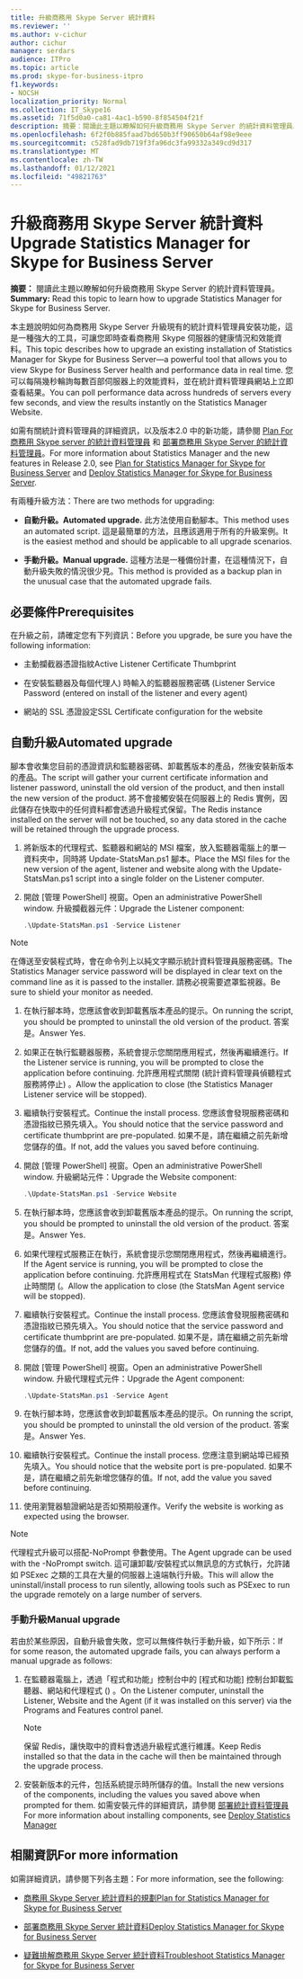 ```yaml
---
title: 升級商務用 Skype Server 統計資料
ms.reviewer: ''
ms.author: v-cichur
author: cichur
manager: serdars
audience: ITPro
ms.topic: article
ms.prod: skype-for-business-itpro
f1.keywords:
- NOCSH
localization_priority: Normal
ms.collection: IT_Skype16
ms.assetid: 71f5d0a0-ca81-4ac1-b590-8f854504f21f
description: 摘要：閱讀此主題以瞭解如何升級商務用 Skype Server 的統計資料管理員。
ms.openlocfilehash: 6f2f0b885faad7bd650b3ff90650b64af98e9eee
ms.sourcegitcommit: c528fad9db719f3fa96dc3fa99332a349cd9d317
ms.translationtype: MT
ms.contentlocale: zh-TW
ms.lasthandoff: 01/12/2021
ms.locfileid: "49821763"
---
```

# <a name="upgrade-statistics-manager-for-skype-for-business-server"></a><span data-ttu-id="dbbaf-103">升級商務用 Skype Server 統計資料</span><span class="sxs-lookup"><span data-stu-id="dbbaf-103">Upgrade Statistics Manager for Skype for Business Server</span></span>
 
<span data-ttu-id="dbbaf-104">**摘要：** 閱讀此主題以瞭解如何升級商務用 Skype Server 的統計資料管理員。</span><span class="sxs-lookup"><span data-stu-id="dbbaf-104">**Summary:** Read this topic to learn how to upgrade Statistics Manager for Skype for Business Server.</span></span>
  
<span data-ttu-id="dbbaf-105">本主題說明如何為商務用 Skype Server 升級現有的統計資料管理員安裝功能，這是一種強大的工具，可讓您即時查看商務用 Skype 伺服器的健康情況和效能資料。</span><span class="sxs-lookup"><span data-stu-id="dbbaf-105">This topic describes how to upgrade an existing installation of Statistics Manager for Skype for Business Server—a powerful tool that allows you to view Skype for Business Server health and performance data in real time.</span></span> <span data-ttu-id="dbbaf-106">您可以每隔幾秒輪詢每數百部伺服器上的效能資料，並在統計資料管理員網站上立即查看結果。</span><span class="sxs-lookup"><span data-stu-id="dbbaf-106">You can poll performance data across hundreds of servers every few seconds, and view the results instantly on the Statistics Manager Website.</span></span> 
  
<span data-ttu-id="dbbaf-107">如需有關統計資料管理員的詳細資訊，以及版本2.0 中的新功能，請參閱 [Plan For 商務用 Skype server 的統計資料管理員](plan.md) 和 [部署商務用 Skype Server 的統計資料管理員](deploy.md)。</span><span class="sxs-lookup"><span data-stu-id="dbbaf-107">For more information about Statistics Manager and the new features in Release 2.0, see [Plan for Statistics Manager for Skype for Business Server](plan.md) and [Deploy Statistics Manager for Skype for Business Server](deploy.md).</span></span>
  
<span data-ttu-id="dbbaf-108">有兩種升級方法：</span><span class="sxs-lookup"><span data-stu-id="dbbaf-108">There are two methods for upgrading:</span></span>
  
- <span data-ttu-id="dbbaf-109">**自動升級。**</span><span class="sxs-lookup"><span data-stu-id="dbbaf-109">**Automated upgrade.**</span></span> <span data-ttu-id="dbbaf-110">此方法使用自動腳本。</span><span class="sxs-lookup"><span data-stu-id="dbbaf-110">This method uses an automated script.</span></span> <span data-ttu-id="dbbaf-111">這是最簡單的方法，且應該適用于所有的升級案例。</span><span class="sxs-lookup"><span data-stu-id="dbbaf-111">It is the easiest method and should be applicable to all upgrade scenarios.</span></span>
    
- <span data-ttu-id="dbbaf-112">**手動升級。**</span><span class="sxs-lookup"><span data-stu-id="dbbaf-112">**Manual upgrade.**</span></span> <span data-ttu-id="dbbaf-113">這種方法是一種備份計畫，在這種情況下，自動升級失敗的情況很少見。</span><span class="sxs-lookup"><span data-stu-id="dbbaf-113">This method is provided as a backup plan in the unusual case that the automated upgrade fails.</span></span>
    
## <a name="prerequisites"></a><span data-ttu-id="dbbaf-114">必要條件</span><span class="sxs-lookup"><span data-stu-id="dbbaf-114">Prerequisites</span></span>

<span data-ttu-id="dbbaf-115">在升級之前，請確定您有下列資訊：</span><span class="sxs-lookup"><span data-stu-id="dbbaf-115">Before you upgrade, be sure you have the following information:</span></span>
  
- <span data-ttu-id="dbbaf-116">主動攔截器憑證指紋</span><span class="sxs-lookup"><span data-stu-id="dbbaf-116">Active Listener Certificate Thumbprint</span></span>
    
- <span data-ttu-id="dbbaf-117">在安裝監聽器及每個代理人) 時輸入的監聽器服務密碼 (</span><span class="sxs-lookup"><span data-stu-id="dbbaf-117">Listener Service Password (entered on install of the listener and every agent)</span></span>
    
- <span data-ttu-id="dbbaf-118">網站的 SSL 憑證設定</span><span class="sxs-lookup"><span data-stu-id="dbbaf-118">SSL Certificate configuration for the website</span></span>
    
## <a name="automated-upgrade"></a><span data-ttu-id="dbbaf-119">自動升級</span><span class="sxs-lookup"><span data-stu-id="dbbaf-119">Automated upgrade</span></span>

<span data-ttu-id="dbbaf-120">腳本會收集您目前的憑證資訊和監聽器密碼、卸載舊版本的產品，然後安裝新版本的產品。</span><span class="sxs-lookup"><span data-stu-id="dbbaf-120">The script will gather your current certificate information and listener password, uninstall the old version of the product, and then install the new version of the product.</span></span> <span data-ttu-id="dbbaf-121">將不會接觸安裝在伺服器上的 Redis 實例，因此儲存在快取中的任何資料都會透過升級程式保留。</span><span class="sxs-lookup"><span data-stu-id="dbbaf-121">The Redis instance installed on the server will not be touched, so any data stored in the cache will be retained through the upgrade process.</span></span>
  
1. <span data-ttu-id="dbbaf-122">將新版本的代理程式、監聽器和網站的 MSI 檔案，放入監聽器電腦上的單一資料夾中，同時將 Update-StatsMan.ps1 腳本。</span><span class="sxs-lookup"><span data-stu-id="dbbaf-122">Place the MSI files for the new version of the agent, listener and website along with the Update-StatsMan.ps1 script into a single folder on the Listener computer.</span></span>
    
2. <span data-ttu-id="dbbaf-123">開啟 [管理 PowerShell] 視窗。</span><span class="sxs-lookup"><span data-stu-id="dbbaf-123">Open an administrative PowerShell window.</span></span> <span data-ttu-id="dbbaf-124">升級攔截器元件：</span><span class="sxs-lookup"><span data-stu-id="dbbaf-124">Upgrade the Listener component:</span></span>
    
   ```PowerShell
   .\Update-StatsMan.ps1 -Service Listener
   ```

> [!NOTE]
> <span data-ttu-id="dbbaf-125">在傳送至安裝程式時，會在命令列上以純文字顯示統計資料管理員服務密碼。</span><span class="sxs-lookup"><span data-stu-id="dbbaf-125">The Statistics Manager service password will be displayed in clear text on the command line as it is passed to the installer.</span></span> <span data-ttu-id="dbbaf-126">請務必視需要遮罩監視器。</span><span class="sxs-lookup"><span data-stu-id="dbbaf-126">Be sure to shield your monitor as needed.</span></span> 
  
1. <span data-ttu-id="dbbaf-127">在執行腳本時，您應該會收到卸載舊版本產品的提示。</span><span class="sxs-lookup"><span data-stu-id="dbbaf-127">On running the script, you should be prompted to uninstall the old version of the product.</span></span> <span data-ttu-id="dbbaf-128">答案是。</span><span class="sxs-lookup"><span data-stu-id="dbbaf-128">Answer Yes.</span></span>
    
2. <span data-ttu-id="dbbaf-129">如果正在執行監聽器服務，系統會提示您關閉應用程式，然後再繼續進行。</span><span class="sxs-lookup"><span data-stu-id="dbbaf-129">If the Listener service is running, you will be prompted to close the application before continuing.</span></span> <span data-ttu-id="dbbaf-130">允許應用程式關閉 (統計資料管理員偵聽程式服務將停止) 。</span><span class="sxs-lookup"><span data-stu-id="dbbaf-130">Allow the application to close (the Statistics Manager Listener service will be stopped).</span></span>
    
3. <span data-ttu-id="dbbaf-131">繼續執行安裝程式。</span><span class="sxs-lookup"><span data-stu-id="dbbaf-131">Continue the install process.</span></span> <span data-ttu-id="dbbaf-132">您應該會發現服務密碼和憑證指紋已預先填入。</span><span class="sxs-lookup"><span data-stu-id="dbbaf-132">You should notice that the service password and certificate thumbprint are pre-populated.</span></span> <span data-ttu-id="dbbaf-133">如果不是，請在繼續之前先新增您儲存的值。</span><span class="sxs-lookup"><span data-stu-id="dbbaf-133">If not, add the values you saved before continuing.</span></span>
    
4. <span data-ttu-id="dbbaf-134">開啟 [管理 PowerShell] 視窗。</span><span class="sxs-lookup"><span data-stu-id="dbbaf-134">Open an administrative PowerShell window.</span></span> <span data-ttu-id="dbbaf-135">升級網站元件：</span><span class="sxs-lookup"><span data-stu-id="dbbaf-135">Upgrade the Website component:</span></span>
    
   ```PowerShell
   .\Update-StatsMan.ps1 -Service Website
   ```

5. <span data-ttu-id="dbbaf-136">在執行腳本時，您應該會收到卸載舊版本產品的提示。</span><span class="sxs-lookup"><span data-stu-id="dbbaf-136">On running the script, you should be prompted to uninstall the old version of the product.</span></span> <span data-ttu-id="dbbaf-137">答案是。</span><span class="sxs-lookup"><span data-stu-id="dbbaf-137">Answer Yes.</span></span>
    
6. <span data-ttu-id="dbbaf-138">如果代理程式服務正在執行，系統會提示您關閉應用程式，然後再繼續進行。</span><span class="sxs-lookup"><span data-stu-id="dbbaf-138">If the Agent service is running, you will be prompted to close the application before continuing.</span></span> <span data-ttu-id="dbbaf-139">允許應用程式在 StatsMan 代理程式服務) 停止時關閉 (。</span><span class="sxs-lookup"><span data-stu-id="dbbaf-139">Allow the application to close (the StatsMan Agent service will be stopped).</span></span>
    
7. <span data-ttu-id="dbbaf-140">繼續執行安裝程式。</span><span class="sxs-lookup"><span data-stu-id="dbbaf-140">Continue the install process.</span></span> <span data-ttu-id="dbbaf-141">您應該會發現服務密碼和憑證指紋已預先填入。</span><span class="sxs-lookup"><span data-stu-id="dbbaf-141">You should notice that the service password and certificate thumbprint are pre-populated.</span></span> <span data-ttu-id="dbbaf-142">如果不是，請在繼續之前先新增您儲存的值。</span><span class="sxs-lookup"><span data-stu-id="dbbaf-142">If not, add the values you saved before continuing.</span></span>
    
8. <span data-ttu-id="dbbaf-143">開啟 [管理 PowerShell] 視窗。</span><span class="sxs-lookup"><span data-stu-id="dbbaf-143">Open an administrative PowerShell window.</span></span> <span data-ttu-id="dbbaf-144">升級代理程式元件：</span><span class="sxs-lookup"><span data-stu-id="dbbaf-144">Upgrade the Agent component:</span></span>
    
   ```PowerShell
   .\Update-StatsMan.ps1 -Service Agent
   ```

9. <span data-ttu-id="dbbaf-145">在執行腳本時，您應該會收到卸載舊版本產品的提示。</span><span class="sxs-lookup"><span data-stu-id="dbbaf-145">On running the script, you should be prompted to uninstall the old version of the product.</span></span> <span data-ttu-id="dbbaf-146">答案是。</span><span class="sxs-lookup"><span data-stu-id="dbbaf-146">Answer Yes.</span></span>
    
10. <span data-ttu-id="dbbaf-147">繼續執行安裝程式。</span><span class="sxs-lookup"><span data-stu-id="dbbaf-147">Continue the install process.</span></span> <span data-ttu-id="dbbaf-148">您應注意到網站埠已經預先填入。</span><span class="sxs-lookup"><span data-stu-id="dbbaf-148">You should notice that the website port is pre-populated.</span></span> <span data-ttu-id="dbbaf-149">如果不是，請在繼續之前先新增您儲存的值。</span><span class="sxs-lookup"><span data-stu-id="dbbaf-149">If not, add the value you saved before continuing.</span></span>
    
11. <span data-ttu-id="dbbaf-150">使用瀏覽器驗證網站是否如預期般運作。</span><span class="sxs-lookup"><span data-stu-id="dbbaf-150">Verify the website is working as expected using the browser.</span></span>
    
> [!NOTE]
> <span data-ttu-id="dbbaf-151">代理程式升級可以搭配-NoPrompt 參數使用。</span><span class="sxs-lookup"><span data-stu-id="dbbaf-151">The Agent upgrade can be used with the -NoPrompt switch.</span></span> <span data-ttu-id="dbbaf-152">這可讓卸載/安裝程式以無訊息的方式執行，允許諸如 PSExec 之類的工具在大量的伺服器上遠端執行升級。</span><span class="sxs-lookup"><span data-stu-id="dbbaf-152">This will allow the uninstall/install process to run silently, allowing tools such as PSExec to run the upgrade remotely on a large number of servers.</span></span> 
  
### <a name="manual-upgrade"></a><span data-ttu-id="dbbaf-153">手動升級</span><span class="sxs-lookup"><span data-stu-id="dbbaf-153">Manual upgrade</span></span>

<span data-ttu-id="dbbaf-154">若由於某些原因，自動升級會失敗，您可以無條件執行手動升級，如下所示：</span><span class="sxs-lookup"><span data-stu-id="dbbaf-154">If for some reason, the automated upgrade fails, you can always perform a manual upgrade as follows:</span></span>
  
1. <span data-ttu-id="dbbaf-155">在監聽器電腦上，透過「程式和功能」控制台中的 [程式和功能] 控制台卸載監聽器、網站和代理程式 () 。</span><span class="sxs-lookup"><span data-stu-id="dbbaf-155">On the Listener computer, uninstall the Listener, Website and the Agent (if it was installed on this server) via the Programs and Features control panel.</span></span> 
    
    > [!NOTE]
    >  <span data-ttu-id="dbbaf-156">保留 Redis，讓快取中的資料會透過升級程式進行維護。</span><span class="sxs-lookup"><span data-stu-id="dbbaf-156">Keep Redis installed so that the data in the cache will then be maintained through the upgrade process.</span></span>
  
2. <span data-ttu-id="dbbaf-157">安裝新版本的元件，包括系統提示時所儲存的值。</span><span class="sxs-lookup"><span data-stu-id="dbbaf-157">Install the new versions of the components, including the values you saved above when prompted for them.</span></span> <span data-ttu-id="dbbaf-158">如需安裝元件的詳細資訊，請參閱 [部署統計資料管理員](deploy.md#BKMK_Deploy)</span><span class="sxs-lookup"><span data-stu-id="dbbaf-158">For more information about installing components, see [Deploy Statistics Manager](deploy.md#BKMK_Deploy)</span></span>

    
## <a name="for-more-information"></a><span data-ttu-id="dbbaf-159">相關資訊</span><span class="sxs-lookup"><span data-stu-id="dbbaf-159">For more information</span></span>
<span data-ttu-id="dbbaf-160"><a name="BKMK_Fixed"> </a></span><span class="sxs-lookup"><span data-stu-id="dbbaf-160"><a name="BKMK_Fixed"> </a></span></span>

<span data-ttu-id="dbbaf-161">如需詳細資訊，請參閱下列各主題：</span><span class="sxs-lookup"><span data-stu-id="dbbaf-161">For more information, see the following:</span></span>
  
- [<span data-ttu-id="dbbaf-162">商務用 Skype Server 統計資料的規劃</span><span class="sxs-lookup"><span data-stu-id="dbbaf-162">Plan for Statistics Manager for Skype for Business Server</span></span>](plan.md)
    
- [<span data-ttu-id="dbbaf-163">部署商務用 Skype Server 統計資料</span><span class="sxs-lookup"><span data-stu-id="dbbaf-163">Deploy Statistics Manager for Skype for Business Server</span></span>](deploy.md)
    
- [<span data-ttu-id="dbbaf-164">疑難排解商務用 Skype Server 統計資料</span><span class="sxs-lookup"><span data-stu-id="dbbaf-164">Troubleshoot Statistics Manager for Skype for Business Server</span></span>](troubleshoot.md)
